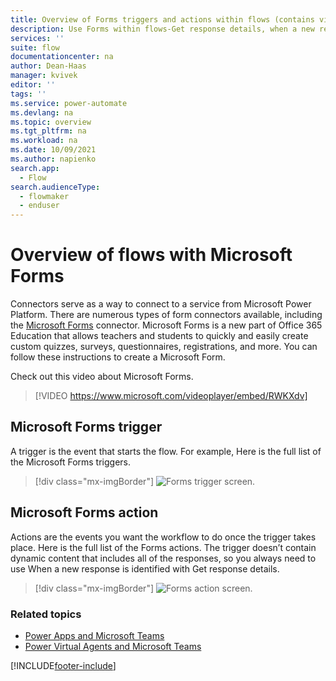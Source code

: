```yaml
---
title: Overview of Forms triggers and actions within flows (contains video) | Microsoft Docs
description: Use Forms within flows-Get response details, when a new response is submitted
services: ''
suite: flow
documentationcenter: na
author: Dean-Haas
manager: kvivek
editor: ''
tags: ''
ms.service: power-automate
ms.devlang: na
ms.topic: overview
ms.tgt_pltfrm: na
ms.workload: na
ms.date: 10/09/2021
ms.author: napienko
search.app: 
  - Flow
search.audienceType: 
  - flowmaker
  - enduser
---
```


# Overview of flows with Microsoft Forms 

Connectors serve as a way to connect to a service from Microsoft Power Platform. There are numerous types of form connectors available, including the [Microsoft Forms](/connectors/microsoftforms/) connector. Microsoft Forms is a new part of Office 365 Education that allows teachers and students to quickly and easily create custom quizzes, surveys, questionnaires, registrations, and more. You can follow these instructions to create a Microsoft Form.

Check out this video about Microsoft Forms.

>[!VIDEO https://www.microsoft.com/videoplayer/embed/RWKXdv]

## Microsoft Forms trigger
A trigger is the event that starts the flow. For example, Here is the full list of the Microsoft Forms triggers.

   > [!div class="mx-imgBorder"]
   > ![Forms trigger screen.](..\media\forms\forms-trigger.png "Screen showing the forms trigger in Power Automate")

## Microsoft Forms action
Actions are the events you want the workflow to do once the trigger takes place. Here is the full list of the Forms actions. The trigger doesn’t contain dynamic content that includes all of the responses, so you always need to use When a new response is identified with Get response details.

   > [!div class="mx-imgBorder"]
   > ![Forms action screen.](..\media\forms\forms-action.png "Screen showing the forms action in Power Automate")


### Related topics

- [Power Apps and Microsoft Teams](/powerapps/teams/overview)
- [Power Virtual Agents and Microsoft Teams]( https://aka.ms/pva-teams-docs)


[!INCLUDE[footer-include](../includes/footer-banner.md)]
